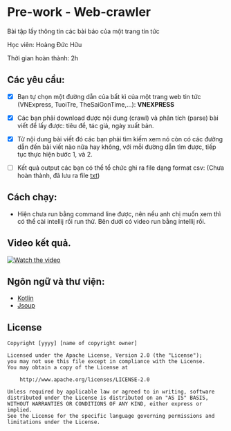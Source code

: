 # Pre-work - Web-crawler

Bài tập lấy thông tin các bài báo của một trang tin tức

Học viên: Hoàng Đức Hữu

Thời gian hoàn thành: 2h

## Các yêu cầu:
* [x]  Bạn tự chọn một đường dẫn của bất kì của một trang web tin tức (VNExpress, TuoiTre, TheSaiGonTime,...): **VNEXPRESS**
    
* [x] Các bạn phải download được nội dung (crawl) và phân tích (parse) bài viết để lấy được: tiêu đề, tác giả, ngày xuất bản.
    
* [x] Từ nội dung bài viết đó các bạn phải tìm kiếm xem nó còn có các đường dẫn đến bài viết nào nữa hay không, với mỗi đường dẫn tìm được, tiếp tục thực hiện bước 1, và 2.
* [ ] Kết quả output các bạn có thể tổ chức ghi ra file dạng format csv: (Chưa hoàn thành, đã lưu ra file [txt](https://github.com/krongnang/nordicoder-prework-project/blob/master/loging.txt))

## Cách chạy:
- Hiện chưa run bằng command line được, nên nếu anh chị muốn xem thì có thể cài intellij rồi run thử. Bên dưới có video  run bằng intellij rồi.

## Video kết quả.

[![Watch the video](https://i.imgur.com/IlT7M96.jpg)](https://vimeo.com/421822538p)


## Ngôn ngữ và thư viện:
- [Kotlin](https://kotlinlang.org/)
- [Jsoup](https://jsoup.org/)


## License

    Copyright [yyyy] [name of copyright owner]

    Licensed under the Apache License, Version 2.0 (the "License");
    you may not use this file except in compliance with the License.
    You may obtain a copy of the License at

        http://www.apache.org/licenses/LICENSE-2.0

    Unless required by applicable law or agreed to in writing, software
    distributed under the License is distributed on an "AS IS" BASIS,
    WITHOUT WARRANTIES OR CONDITIONS OF ANY KIND, either express or implied.
    See the License for the specific language governing permissions and
    limitations under the License.
